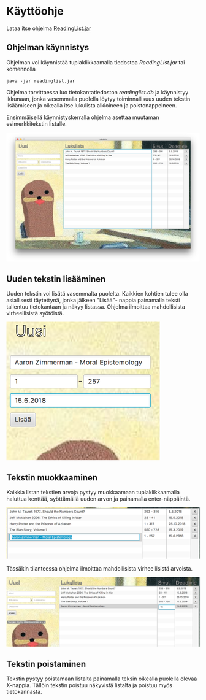 # Käyttöohje

Lataa itse ohjelma [ReadingList.jar](https://github.com/sivosam/otm-harjoitustyo/releases/tag/viikko6)

## Ohjelman käynnistys

Ohjelman voi käynnistää tuplaklikkaamalla tiedostoa _ReadingList.jar_ tai komennolla 

```
java -jar readinglist.jar
```

Ohjelma tarvittaessa luo tietokantatiedoston _readinglist.db_ ja käynnistyy ikkunaan, jonka vasemmalla puolella löytyy toiminnallisuus uuden tekstin lisäämiseen ja oikealla itse lukulista alkioineen ja poistonappeineen. 

Ensimmäisellä käynnistyskerralla ohjelma asettaa muutaman esimerkkitekstin listalle.

<img src="https://github.com/sivosam/otm-harjoitustyo/blob/master/ReadingList/dokumentaatio/kuvat/kaytto1.png" width="700">

## Uuden tekstin lisääminen

Uuden tekstin voi lisätä vasemmalta puolelta. Kaikkien kohtien tulee olla asiallisesti täytettynä, jonka jälkeen "Lisää"- nappia painamalla teksti tallentuu tietokantaan ja näkyy listassa. Ohjelma ilmoittaa mahdollisista virheellisistä syötöistä. 

<img src="https://github.com/sivosam/otm-harjoitustyo/blob/master/ReadingList/dokumentaatio/kuvat/kaytto2.png" width="400">

## Tekstin muokkaaminen

Kaikkia listan tekstien arvoja pystyy muokkaamaan tuplaklikkaamalla haluttua kenttää, syöttämällä uuden arvon ja painamalla enter-näppäintä.

<img src="https://github.com/sivosam/otm-harjoitustyo/blob/master/ReadingList/dokumentaatio/kuvat/kaytto3.png" width="700">

 Tässäkin tilanteessa ohjelma ilmoittaa mahdollisista virheellisistä arvoista. 
 
 <img src="https://github.com/sivosam/otm-harjoitustyo/blob/master/ReadingList/dokumentaatio/kuvat/kaytto4.png" width="700">
 
 ## Tekstin poistaminen
 
 Tekstin pystyy poistamaan listalta painamalla teksin oikealla puolella olevaa X-nappia. Tällöin tekstin poistuu näkyvistä listalta ja poistuu myös tietokannasta.
